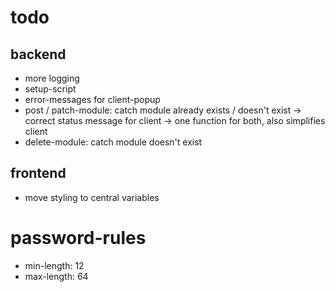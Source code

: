 # todo
## backend
- more logging
- setup-script
- error-messages for client-popup
- post / patch-module: catch module already exists / doesn't exist -> correct status message for client -> one function for both, also simplifies client
- delete-module: catch module doesn't exist

## frontend
- move styling to central variables

# password-rules
- min-length: 12
- max-length: 64
